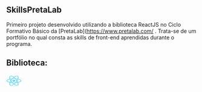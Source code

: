 ## SkillsPretaLab


Primeiro projeto desenvolvido utilizando a biblioteca ReactJS no Ciclo Formativo Básico da [PretaLab](https://www.pretalab.com/ . Trata-se de um portfólio no qual consta as skills de front-end aprendidas durante o programa.

## Biblioteca:

#### 

<img align="center" alt="Rafa-React" height="30" width="40" src="https://raw.githubusercontent.com/devicons/devicon/master/icons/react/react-original.svg">
